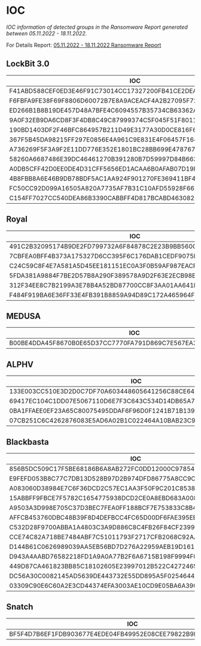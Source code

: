 
# IOC

*IOC information of detected groups in the Ransomware Report generated between 05.11.2022 - 18.11.2022.*
 
For Details Report: 
[05.11.2022 - 18.11.2022 Ransomware Report ](https://threatmon.io/threatmon-ransomware-group-activity-report-28-10-2022-04-11-2022/)

## LockBit 3.0

| IOC |
| ------ |
| F41ABD588CEF0ED3E46F91C73014CC17327200FB41CE2DEAFAACDE023FEDFE01 |
| F6FBFA9FE38F69F8806D60072B7E8A9ACEACF4A2B27095F7297F529BA986EAB4 |
| ED266B1B8B19DE457D48A7BFE4C6094557B35734CB63362A63A1A5392083BCE7 |
| 9A0F32EB9DA6CD8F3F4DB8C49C87999374C5F045F51F8011CA29713743EC4CFF |
| 190BD1403DF2F46BFC864957B211D49E3177A30D0CE816F6CC0425E43E346285 |
| 367F5B45DA98215FF297E0856E4A961C9E831E4F06457F16453F60D0CF407449 |
| A736269F5F3A9F2E11DD776E352E1801BC28BB699E47876784B8EF761E0062DB |
| 58260A6687486E39DC46461270B391280B7D59997D84B6639230D95E3BDFCA23 |
| A0DB5CFF42D0EE0DE4D31CFF5656ED1ACAA6B0AFAB07D19F9F296D2F72595A56 |
| 4B8FBB8A6E46B9DB78BDF5AC1AA924F901270FE369411BF431FCE8A46C48CA2A |
| FC50CC92D099A16505A820A7735AF7B31C10AFD55928F66D3172A36977A92F84 |
| C154FF7027CC540DEA86B3390CABBFF4D817BCABD463082073763E8FA198C521 |



## Royal

| IOC |
| ------ |
|491C2B32095174B9DE2FD799732A6F84878C2E23B9BB560CD3155CBDC65E2B80 |
|7CBFEA0BFF4B373A175327D6CC395F6C176DAB1CEDF9075E7130508BEC4D5393 |
|C24C59C8F4E7A581A5D45EE181151EC0A3F0B59AF987EACF9B363577087C9746|
|5FDA381A9884F7BE2D57B8A290F389578A9D2F63E2ECB98BD773248A7EB99FA2|
|312F34EE8C7B2199A3E78B4A52BD87700CC8F3AA01AA641E5D899501CB720775 |
|F484F919BA6E36FF33E4FB391B8859A94D89C172A465964F99D6113B55CED429|



## MEDUSA

| IOC |
| ------ |
| B00BE4DDA45F8670B0E65D37CC7770FA791D869C7E567EA316D84D16283F8009 | 



## ALPHV

| IOC |
| ------ |
| 133E003CC510E3D2D0C7DF70A603448605641256C88CE64A3BCABB762295D622 | 
| 69417EC104C1DD07E5067110D6E7F3C643C534D14DB65A704BC0C14C223C3001 | 
| 0BA1FFAEE0EF23A65C80075495DDAF6F96D0F1241B71B13981EA094AC5F2796E | 
| 07CB251C6C4262876083E5AD6A02B1C022464A10BAB23C9582661DACC3D6730A | 



## Blackbasta

| IOC |
| ------ |
|856B5DC509C17F5BE68186B6A8AB272FC0DD12000C978548D8488EE997B015E5 |
|E9FEFD053B8C77C7DB13D528B97D2B974DFD86775A8CC9C53B8EFDB07DB8842C |
|A083060D38984E7C6F36DCD2C57EC1AA3F50F9C201C8538257C8CBF2B3217E96 |
|15ABBFF9FBCE7F5782C1654775938DCD2CE0A8EBD683A008547F8A4E421888C4 |
|A9503A3D998E705C37D3BEC7FEA0FF188BCF7E753833C8B4B195E590C4ED9625|
|AFFCB453760DBC48B39F8D4DEFBCC4FC65D00DF6FAE395EE27F031C1833ABADA|
|C532D28F9700ABBA1A4803C3A9D886C8C4FB26F84CF2399C533D68CFDCEC4FA7|
|CCE74C82A718BE7484ABF7C51011793F2717CFB2068C92AA35416A93CBD13CFA |
|D144B61C0626989039AA5EB56BD7D276A22959AEB19D1610CD35359A2EE85DC1|
|D943A4AABD76582218FD1A9A0A77B2F6A6715B198F9994F0FEAE6F249B40FDF9|
|449D87CA461823BB85C18102605E23997012B522C4272465092E923802A745E9|
|DC56A30C0082145AD5639DE443732E55DD895A5F0254644D1B1EC1B9457F04FF|
|03309C90E6C60A2E3CD44374EFA3003AE10CD9E05BA6A39C77AA5289B32CB969|



## Snatch

| IOC |
| ------ |
| BF5F4D7B6EF1FDB903677E4EDE04FB49952E08CEE79822B9B53642BB5D1E6F02| 
